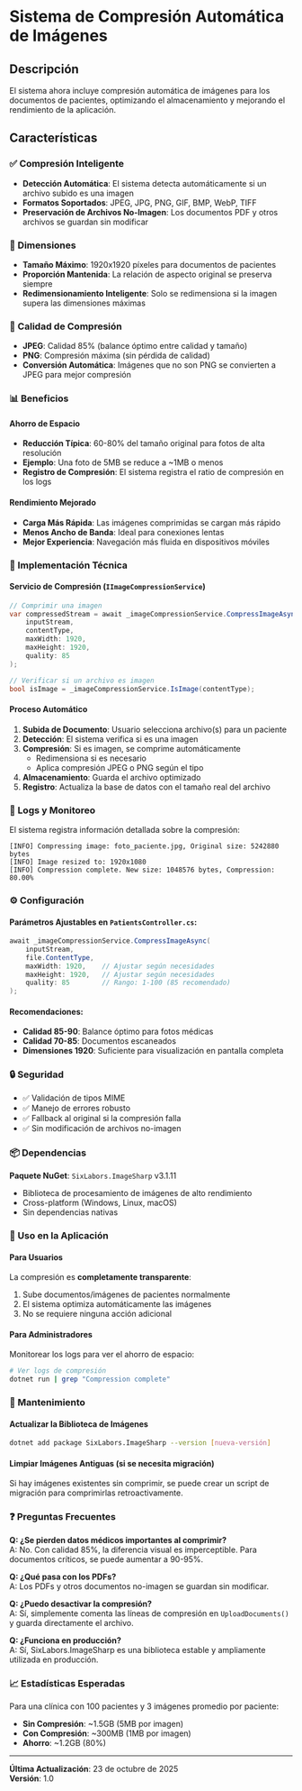 # Sistema de Compresión Automática de Imágenes

## Descripción

El sistema ahora incluye compresión automática de imágenes para los documentos de pacientes, optimizando el almacenamiento y mejorando el rendimiento de la aplicación.

## Características

### ✅ Compresión Inteligente
- **Detección Automática**: El sistema detecta automáticamente si un archivo subido es una imagen
- **Formatos Soportados**: JPEG, JPG, PNG, GIF, BMP, WebP, TIFF
- **Preservación de Archivos No-Imagen**: Los documentos PDF y otros archivos se guardan sin modificar

### 📏 Dimensiones
- **Tamaño Máximo**: 1920x1920 píxeles para documentos de pacientes
- **Proporción Mantenida**: La relación de aspecto original se preserva siempre
- **Redimensionamiento Inteligente**: Solo se redimensiona si la imagen supera las dimensiones máximas

### 🎯 Calidad de Compresión
- **JPEG**: Calidad 85% (balance óptimo entre calidad y tamaño)
- **PNG**: Compresión máxima (sin pérdida de calidad)
- **Conversión Automática**: Imágenes que no son PNG se convierten a JPEG para mejor compresión

### 📊 Beneficios

#### Ahorro de Espacio
- **Reducción Típica**: 60-80% del tamaño original para fotos de alta resolución
- **Ejemplo**: Una foto de 5MB se reduce a ~1MB o menos
- **Registro de Compresión**: El sistema registra el ratio de compresión en los logs

#### Rendimiento Mejorado
- **Carga Más Rápida**: Las imágenes comprimidas se cargan más rápido
- **Menos Ancho de Banda**: Ideal para conexiones lentas
- **Mejor Experiencia**: Navegación más fluida en dispositivos móviles

### 🔧 Implementación Técnica

#### Servicio de Compresión (`IImageCompressionService`)

```csharp
// Comprimir una imagen
var compressedStream = await _imageCompressionService.CompressImageAsync(
    inputStream,
    contentType,
    maxWidth: 1920,
    maxHeight: 1920,
    quality: 85
);

// Verificar si un archivo es imagen
bool isImage = _imageCompressionService.IsImage(contentType);
```

#### Proceso Automático

1. **Subida de Documento**: Usuario selecciona archivo(s) para un paciente
2. **Detección**: El sistema verifica si es una imagen
3. **Compresión**: Si es imagen, se comprime automáticamente
   - Redimensiona si es necesario
   - Aplica compresión JPEG o PNG según el tipo
4. **Almacenamiento**: Guarda el archivo optimizado
5. **Registro**: Actualiza la base de datos con el tamaño real del archivo

### 📝 Logs y Monitoreo

El sistema registra información detallada sobre la compresión:

```
[INFO] Compressing image: foto_paciente.jpg, Original size: 5242880 bytes
[INFO] Image resized to: 1920x1080
[INFO] Compression complete. New size: 1048576 bytes, Compression: 80.00%
```

### ⚙️ Configuración

#### Parámetros Ajustables en `PatientsController.cs`:

```csharp
await _imageCompressionService.CompressImageAsync(
    inputStream, 
    file.ContentType,
    maxWidth: 1920,    // Ajustar según necesidades
    maxHeight: 1920,   // Ajustar según necesidades
    quality: 85        // Rango: 1-100 (85 recomendado)
);
```

#### Recomendaciones:
- **Calidad 85-90**: Balance óptimo para fotos médicas
- **Calidad 70-85**: Documentos escaneados
- **Dimensiones 1920**: Suficiente para visualización en pantalla completa

### 🔒 Seguridad

- ✅ Validación de tipos MIME
- ✅ Manejo de errores robusto
- ✅ Fallback al original si la compresión falla
- ✅ Sin modificación de archivos no-imagen

### 📦 Dependencias

**Paquete NuGet**: `SixLabors.ImageSharp` v3.1.11
- Biblioteca de procesamiento de imágenes de alto rendimiento
- Cross-platform (Windows, Linux, macOS)
- Sin dependencias nativas

### 🚀 Uso en la Aplicación

#### Para Usuarios
La compresión es **completamente transparente**:
1. Sube documentos/imágenes de pacientes normalmente
2. El sistema optimiza automáticamente las imágenes
3. No se requiere ninguna acción adicional

#### Para Administradores
Monitorear los logs para ver el ahorro de espacio:
```bash
# Ver logs de compresión
dotnet run | grep "Compression complete"
```

### 🔄 Mantenimiento

#### Actualizar la Biblioteca de Imágenes
```bash
dotnet add package SixLabors.ImageSharp --version [nueva-versión]
```

#### Limpiar Imágenes Antiguas (si se necesita migración)
Si hay imágenes existentes sin comprimir, se puede crear un script de migración para comprimirlas retroactivamente.

### ❓ Preguntas Frecuentes

**Q: ¿Se pierden datos médicos importantes al comprimir?**  
A: No. Con calidad 85%, la diferencia visual es imperceptible. Para documentos críticos, se puede aumentar a 90-95%.

**Q: ¿Qué pasa con los PDFs?**  
A: Los PDFs y otros documentos no-imagen se guardan sin modificar.

**Q: ¿Puedo desactivar la compresión?**  
A: Sí, simplemente comenta las líneas de compresión en `UploadDocuments()` y guarda directamente el archivo.

**Q: ¿Funciona en producción?**  
A: Sí, SixLabors.ImageSharp es una biblioteca estable y ampliamente utilizada en producción.

### 📈 Estadísticas Esperadas

Para una clínica con 100 pacientes y 3 imágenes promedio por paciente:

- **Sin Compresión**: ~1.5GB (5MB por imagen)
- **Con Compresión**: ~300MB (1MB por imagen)
- **Ahorro**: ~1.2GB (80%)

---

**Última Actualización**: 23 de octubre de 2025  
**Versión**: 1.0
